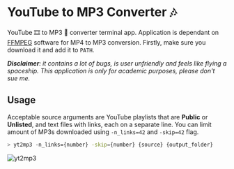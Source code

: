 # YouTube to MP3 Converter :notes:
YouTube :film_strip: to MP3 :musical_note: converter terminal app. Application is dependant on [FFMPEG](https://ffmpeg.org/) software for MP4 to MP3 conversion. Firstly, make sure you download it and add it to `PATH`. 

_**Disclaimer**: it contains a lot of bugs, is user unfriendly and feels like flying a spaceship. This application is only for academic purposes, please don't sue me._

## Usage
Acceptable source arguments are YouTube playlists that are **Public** or **Unlisted**, and text files with links, each on a separate line. You can limit amount of MP3s downloaded using `-n_links=42` and `-skip=42` flag.
```bash
> yt2mp3 -n_links={number} -skip={number} {source} {output_folder} 
```
![yt2mp3](https://user-images.githubusercontent.com/36798549/209480711-a7930ec4-2984-45b2-b158-6dc448d7dee1.gif)
